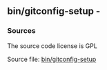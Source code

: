 ## bin/gitconfig-setup -


### Sources
<a href="#sources"></a>
The source code license is GPL

Source file: [bin/gitconfig-setup](/bin/gitconfig-setup)

